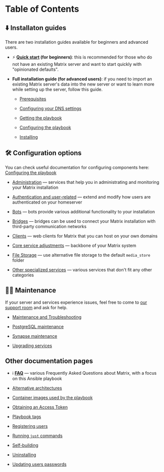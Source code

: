 # Table of Contents

## ⬇️ Installaton guides <!-- NOTE: the 🚀 emoji is used by "Getting started" on README.md -->

There are two installation guides available for beginners and advanced users.

- ⚡ **[Quick start](quick-start.md) (for beginners)**: this is recommended for those who do not have an existing Matrix server and want to start quickly with "opinionated defaults".

- **Full installation guide (for advanced users)**: if you need to import an existing Matrix server's data into the new server or want to learn more while setting up the server, follow this guide.

    - [Prerequisites](prerequisites.md)

    - [Configuring your DNS settings](configuring-dns.md)

    - [Getting the playbook](getting-playbook.md)

    - [Configuring the playbook](configuring-playbook.md)

    - [Installing](installing.md)

## 🛠️ Configuration options

<!--
NOTE:
- Avoid putting the same anchor links as configuring-playbook.md lists under the "configuration options" section. Note that most of them are linked to "configure-playbook-*.md" and their titles start with "Setting up" (e.g. "Setting up Hydrogen").
-->

You can check useful documentation for configuring components here: [Configuring the playbook](configuring-playbook.md)

- [Administration](configuring-playbook.md#administration) — services that help you in administrating and monitoring your Matrix installation

- [Authentication and user-related](configuring-playbook.md#authentication-and-user-related) — extend and modify how users are authenticated on your homeserver

- [Bots](configuring-playbook.md#bots) — bots provide various additional functionality to your installation

- [Bridges](configuring-playbook.md#bridging-other-networks) — bridges can be used to connect your Matrix installation with third-party communication networks

- [Clients](configuring-playbook.md#clients) — web clients for Matrix that you can host on your own domains

- [Core service adjustments](configuring-playbook.md#core-service-adjustments) — backbone of your Matrix system

- [File Storage](configuring-playbook.md#file-storage) — use alternative file storage to the default `media_store` folder

<!-- NOTE: sort list items above alphabetically -->

- [Other specialized services](configuring-playbook.md#other-specialized-services) — various services that don't fit any other categories

## 👨‍🔧 Maintenance

If your server and services experience issues, feel free to come to [our support room](https://matrix.to/#/#matrix-docker-ansible-deploy:devture.com) and ask for help.

<!-- NOTE: sort list items alphabetically -->

- [Maintenance and Troubleshooting](maintenance-and-troubleshooting.md)

- [PostgreSQL maintenance](maintenance-postgres.md)

- [Synapse maintenance](maintenance-synapse.md)

- [Upgrading services](maintenance-upgrading-services.md)

## Other documentation pages <!-- NOTE: this header's title and the section below need optimization -->

- ℹ️ **[FAQ](faq.md)** — various Frequently Asked Questions about Matrix, with a focus on this Ansible playbook

<!-- NOTE: sort list items under faq.md alphabetically -->

- [Alternative architectures](alternative-architectures.md)

- [Container images used by the playbook](container-images.md)

- [Obtaining an Access Token](obtaining-access-tokens.md)

- [Playbook tags](playbook-tags.md)

- [Registering users](registering-users.md)

- [Running `just` commands](just.md)

- [Self-building](self-building.md)

- [Uninstalling](uninstalling.md)

- [Updating users passwords](updating-users-passwords.md)
